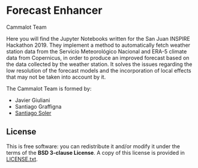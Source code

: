 # Forecast Enhancer

Cammalot Team

Here you will find the Jupyter Notebooks written for the San Juan INSPIRE Hackathon
2019.
They implement a method to automatically fetch weather station data from the Servicio
Meteorológico Nacional and ERA-5 climate data from Copernicus, in order to produce an
improved forecast based on the data collected by the weather station.
It solves the issues regarding the low resolution of the forecast models and the
incorporation of local effects that may not be taken into account by it.

The Cammalot Team is formed by:
- Javier Giuliani
- Santiago Graffigna
- [Santiago Soler](https://santisoler.github.io)

## License

This is free software: you can redistribute it and/or modify it under the terms
of the **BSD 3-clause License**. A copy of this license is provided in
[LICENSE.txt](https://github.com/santisoler/inspire-hackathon-2019/blob/master/LICENSE.txt).

